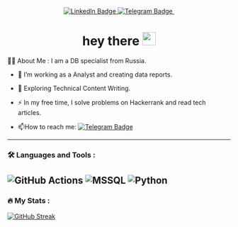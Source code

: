 <div id="badges" align="center">  
    <a href="your-linkedin-URL">
      <img src="https://img.shields.io/badge/LinkedIn-blue?style=for-the-badge&logo=linkedin&logoColor=white" alt="LinkedIn Badge"/>
    </a>
    <a href="https://t.me/nikitazhuikov">
      <img src="https://img.shields.io/badge/Telegram-blue?style=for-the-badge&logo=telegram&logoColor=white" alt="Telegram Badge"/>
    </a>
    <img src="https://komarev.com/ghpvc/?username=nikitazhuikov&style=flat-square&color=blue" alt=""/>
  <h1>
    hey there
    <img src="https://media.giphy.com/media/hvRJCLFzcasrR4ia7z/giphy.gif" width="30px"/>
  </h1>
</div>

:man_technologist: About Me :
I am a DB specialist from Russia.

- :telescope: I’m working as a Analyst and creating data reports.

- :seedling: Exploring Technical Content Writing.

- :zap: In my free time, I solve problems on Hackerrank and read tech articles.

- :mailbox:How to reach me: [![Telegram Badge](https://img.shields.io/badge/-nikitazhuikov-blue?style=flat&logo=Telegram&logoColor=white)](https://t.me/nikitazhuikov)
---

### :hammer_and_wrench: Languages and Tools :
![GitHub Actions](https://img.shields.io/badge/github%20actions-%232671E5.svg?style=for-the-badge&logo=githubactions&logoColor=white)
![MSSQL](https://img.shields.io/badge/MSSQL-%232671E5.svg?style=for-the-badge&logo=MSSQL&logoColor=grey)
![Python](https://img.shields.io/badge/Python-%232671E5.svg?style=for-the-badge&logo=Python&logoColor=grey)
---

### :fire: My Stats :
<a href="https://git.io/streak-stats"><img src="http://github-readme-streak-stats.herokuapp.com?user=nikitazhuikov" alt="GitHub Streak" /></a>
